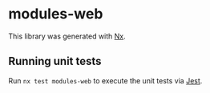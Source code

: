 # modules-web

This library was generated with [Nx](https://nx.dev).

## Running unit tests

Run `nx test modules-web` to execute the unit tests via [Jest](https://jestjs.io).
